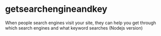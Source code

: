 getsearchengineandkey
=====================

When people search engines visit your site, they can help you get through which search engines and what keyword searches (Nodejs version)
